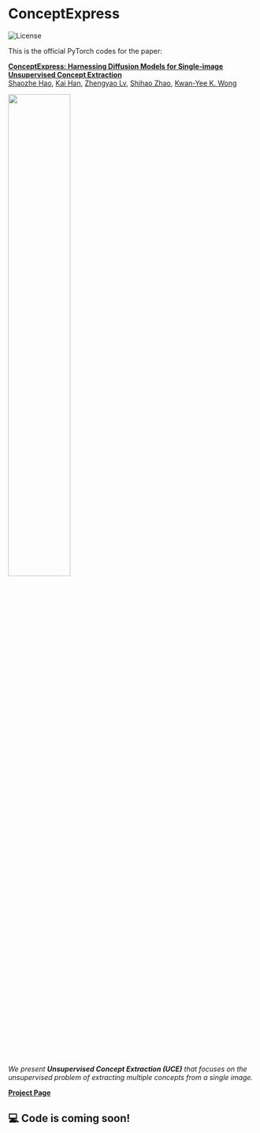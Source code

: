 # ConceptExpress
![License](https://img.shields.io/github/license/haoosz/ConceptExpress?color=lightgray)
<!-- [![arXiv](https://img.shields.io/badge/%20-b31b1b)]() -->

This is the official PyTorch codes for the paper:  

[**ConceptExpress: Harnessing Diffusion Models for Single-image Unsupervised Concept Extraction**]()  
[Shaozhe Hao](https://haoosz.github.io/),
[Kai Han](https://www.kaihan.org/), 
[Zhengyao Lv](https://scholar.google.com/citations?user=FkkaUgwAAAAJ),
[Shihao Zhao](https://shihaozhaozsh.github.io/),
[Kwan-Yee K. Wong](http://i.cs.hku.hk/~kykwong/)  

<p align="left">
    <img src='src/teaser.gif' width="50%">
</p>

*We present **Unsupervised Concept Extraction (UCE)** that focuses on the *unsupervised* problem of extracting *multiple* concepts from a *single* image.*

[**Project Page**](https://haoosz.github.io/ConceptExpress/)

## 💻 Code is coming soon!
